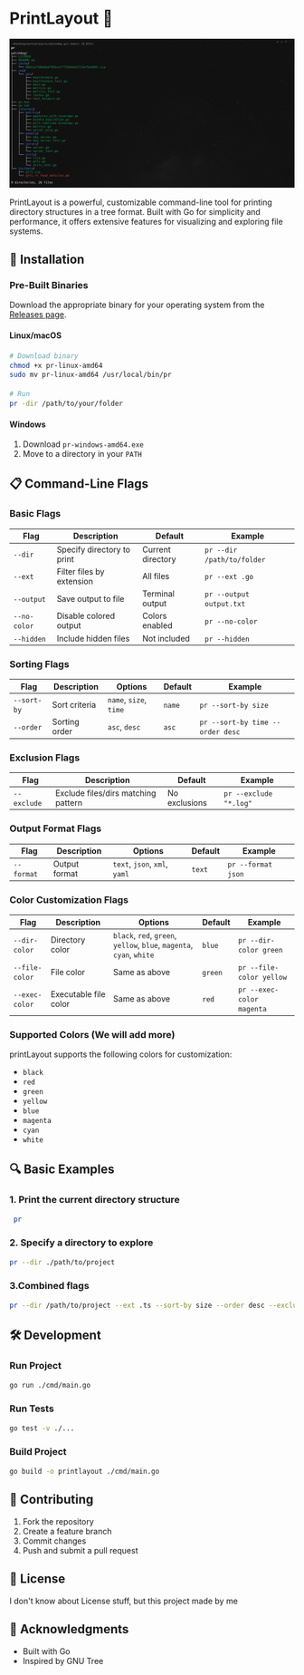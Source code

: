 # PrintLayout 🌳

![PrintLayout Logo](assets/image.png)

PrintLayout is a powerful, customizable command-line tool for printing directory structures in a tree format. Built with Go for simplicity and performance, it offers extensive features for visualizing and exploring file systems.

## 🚀 Installation

### Pre-Built Binaries

Download the appropriate binary for your operating system from the [Releases page](https://github.com/Ahmedhossamdev/PrintLayout/releases).

#### Linux/macOS
```bash
# Download binary
chmod +x pr-linux-amd64
sudo mv pr-linux-amd64 /usr/local/bin/pr

# Run
pr -dir /path/to/your/folder
```

#### Windows
1. Download `pr-windows-amd64.exe`
2. Move to a directory in your `PATH`

## 📋 Command-Line Flags

### Basic Flags

| Flag | Description | Default | Example |
|------|-------------|---------|---------|
| `--dir` | Specify directory to print | Current directory | `pr --dir /path/to/folder` |
| `--ext` | Filter files by extension | All files | `pr --ext .go` |
| `--output` | Save output to file | Terminal output | `pr --output output.txt` |
| `--no-color` | Disable colored output | Colors enabled | `pr --no-color` |
| `--hidden` | Include hidden files | Not included | `pr --hidden` |

### Sorting Flags

| Flag | Description | Options | Default | Example |
|------|-------------|---------|---------|---------|
| `--sort-by` | Sort criteria | `name`, `size`, `time` | `name` | `pr --sort-by size` |
| `--order` | Sorting order | `asc`, `desc` | `asc` | `pr --sort-by time --order desc` |

### Exclusion Flags

| Flag | Description | Default | Example |
|------|-------------|---------|---------|
| `--exclude` | Exclude files/dirs matching pattern | No exclusions | `pr --exclude "*.log"` |

### Output Format Flags

| Flag | Description | Options | Default | Example |
|------|-------------|---------|---------|---------|
| `--format` | Output format | `text`, `json`, `xml`, `yaml` | `text` | `pr --format json` |

### Color Customization Flags

| Flag | Description | Options | Default | Example |
|------|-------------|---------|---------|---------|
| `--dir-color` | Directory color | `black`, `red`, `green`, `yellow`, `blue`, `magenta`, `cyan`, `white` | `blue` | `pr --dir-color green` |
| `--file-color` | File color | Same as above | `green` | `pr --file-color yellow` |
| `--exec-color` | Executable file color | Same as above | `red` | `pr --exec-color magenta` |

### Supported Colors (We will add more)

printLayout supports the following colors for customization:

- `black`
- `red`
- `green`
- `yellow`
- `blue`
- `magenta`
- `cyan`
- `white`

## 🔍 Basic Examples

### 1. Print the current directory structure
```bash
 pr
```
### 2. Specify a directory to explore
```bash
pr --dir ./path/to/project
```

### 3.Combined flags
```bash
pr --dir /path/to/project --ext .ts --sort-by size --order desc --exclude "node_modules" --exclude "*.test" --dir-color magenta --file-color cyan --output project_structure.txt
```

## 🛠 Development

### Run Project
```bash
go run ./cmd/main.go
```

### Run Tests
```bash
go test -v ./...
```

### Build Project
```bash
go build -o printlayout ./cmd/main.go
```

## 🤝 Contributing

1. Fork the repository
2. Create a feature branch
3. Commit changes
4. Push and submit a pull request

## 📜 License

I don't know about License stuff, but this project made by me

## 🙏 Acknowledgments

- Built with Go
- Inspired by GNU Tree
